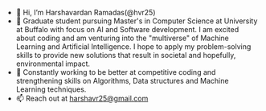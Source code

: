 - 👋 Hi, I’m Harshavardan Ramadas(@hvr25)
- 👀 Graduate student pursuing Master's in Computer Science at University at Buffalo with focus on AI and Software development. I am excited about coding and am venturing into the "multiverse" of Machine Learning and Artificial Intelligence. I hope to apply my problem-solving skills to provide new solutions that result in societal and hopefully, environmental impact.  
- 🌱 Constantly working to be better at competitive coding and strengthening skills on Algorithms, Data structures and Machine Learning techniques.
- 📫 Reach out at harshavr25@gmail.com

<!---
hvr25/hvr25 is a ✨ special ✨ repository because its `README.md` (this file) appears on your GitHub profile.
You can click the Preview link to take a look at your changes.
--->
